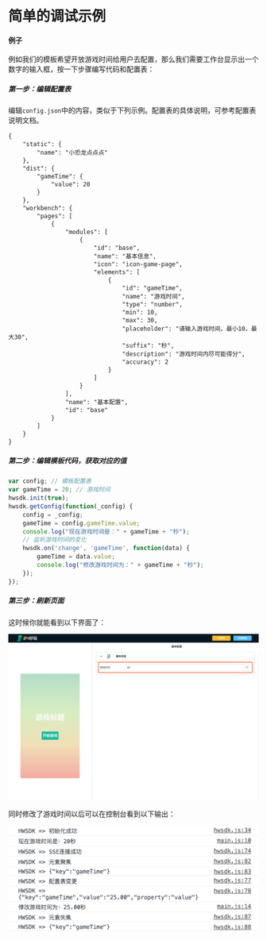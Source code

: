 # 简单的调试示例

#### 例子

例如我们的模板希望开放游戏时间给用户去配置，那么我们需要工作台显示出一个数字的输入框，按一下步骤编写代码和配置表：

##### 第一步：编辑配置表

编辑`config.json`中的内容，类似于下列示例。配置表的具体说明，可参考配置表说明文档。

```
{
    "static": {
        "name": "小恐龙点点点"
    },
    "dist": {
        "gameTime": {
            "value": 20
        }
    },
    "workbench": {
        "pages": [
            {
                "modules": [
                    {
                        "id": "base",
                        "name": "基本信息",
                        "icon": "icon-game-page",
                        "elements": [
                            {
                                "id": "gameTime",
                                "name": "游戏时间",
                                "type": "number",
                                "min": 10,
                                "max": 30,
                                "placeholder": "请输入游戏时间，最小10，最大30",
                                "suffix": "秒",
                                "description": "游戏时间内尽可能得分",
                                "accuracy": 2
                            }
                        ]
                    }
                ],
                "name": "基本配置",
                "id": "base"
            }
        ]
    }
}
```

##### 第二步：编辑模板代码，获取对应的值

```javascript
var config; // 模板配置表
var gameTime = 20; // 游戏时间
hwsdk.init(true);
hwsdk.getConfig(function(_config) {
    config = _config;
    gameTime = config.gameTime.value;
    console.log("现在游戏时间是：" + gameTime + "秒");
    // 监听游戏时间的变化
    hwsdk.on('change', 'gameTime', function(data) {
        gameTime = data.value;
        console.log("修改游戏时间为：" + gameTime + "秒");
    });
});
```

##### 第三步：刷新页面

这时候你就能看到以下界面了：

![](../images/example-modify.png)

同时修改了游戏时间以后可以在控制台看到以下输出：

![](../images/example-modify-2.png)
